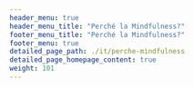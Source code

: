 ```yaml
---
header_menu: true
header_menu_title: "Perché la Mindfulness?"
footer_menu_title: "Perché la Mindfulness?"
footer_menu: true
detailed_page_path: ./it/perche-mindfulness
detailed_page_homepage_content: true
weight: 101
---
```

